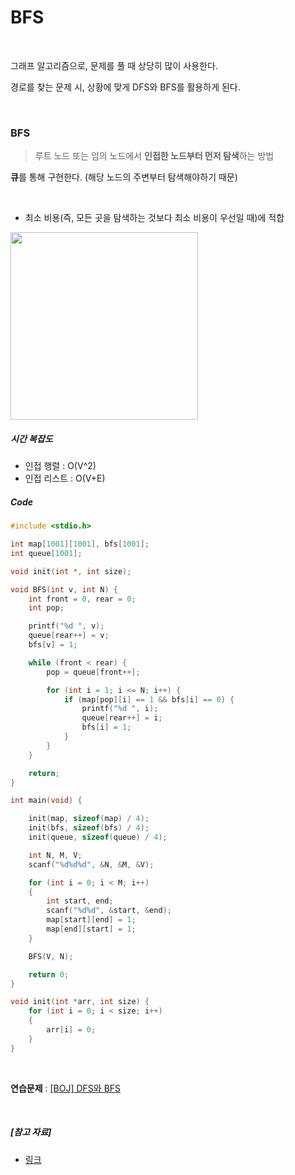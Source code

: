 # BFS

<br>

그래프 알고리즘으로, 문제를 풀 때 상당히 많이 사용한다.

경로를 찾는 문제 시, 상황에 맞게 DFS와 BFS를 활용하게 된다.

<br>

### BFS

> 루트 노드 또는 임의 노드에서 **인접한 노드부터 먼저 탐색**하는 방법

**큐**를 통해 구현한다. (해당 노드의 주변부터 탐색해야하기 때문)

<br>

- 최소 비용(즉, 모든 곳을 탐색하는 것보다 최소 비용이 우선일 때)에 적합

<img src="https://upload.wikimedia.org/wikipedia/commons/5/5d/Breadth-First-Search-Algorithm.gif" width="300">

##### 시간 복잡도

- 인접 행렬 : O(V^2)
- 인접 리스트 : O(V+E)

##### Code

```c
#include <stdio.h>

int map[1001][1001], bfs[1001];
int queue[1001];

void init(int *, int size);

void BFS(int v, int N) {
	int front = 0, rear = 0;
	int pop;

	printf("%d ", v);
	queue[rear++] = v;
	bfs[v] = 1;

	while (front < rear) {
		pop = queue[front++];

		for (int i = 1; i <= N; i++) {
			if (map[pop][i] == 1 && bfs[i] == 0) {
				printf("%d ", i);
				queue[rear++] = i;
				bfs[i] = 1;
			}
		}
	}

	return;
}

int main(void) {

	init(map, sizeof(map) / 4);
	init(bfs, sizeof(bfs) / 4);
	init(queue, sizeof(queue) / 4);

	int N, M, V;
	scanf("%d%d%d", &N, &M, &V);

	for (int i = 0; i < M; i++)
	{
		int start, end;
		scanf("%d%d", &start, &end);
		map[start][end] = 1;
		map[end][start] = 1;
	}

	BFS(V, N);

	return 0;
}

void init(int *arr, int size) {
	for (int i = 0; i < size; i++)
	{
		arr[i] = 0;
	}
}
```

<br>

**연습문제** : [[BOJ] DFS와 BFS](https://www.acmicpc.net/problem/1260)

<br>

##### [참고 자료]

- [링크](https://developer-mac.tistory.com/64)
